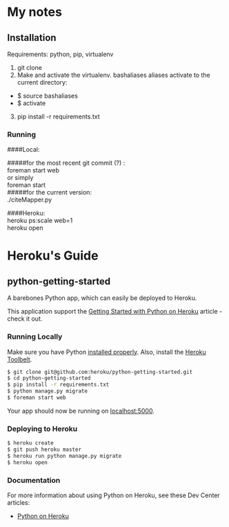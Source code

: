 
# My notes

## Installation

Requirements: python, pip, virtualenv  
1. git clone   
2. Make and activate the virtualenv. bashaliases aliases activate to the current directory:
  + $ source bashaliases  
  + $ activate  
3. pip install -r requirements.txt  




### Running 
####Local:  

#####for the most recent git commit (?) :  
    foreman start web  
        or simply  
    foreman start  
#####for the current version:  
./citeMapper.py  

####Heroku:  
heroku ps:scale web=1  
heroku open  





# Heroku's Guide 

## python-getting-started

A barebones Python app, which can easily be deployed to Heroku.

This application support the [Getting Started with Python on Heroku](https://devcenter.heroku.com/articles/getting-started-with-python) article - check it out.

### Running Locally

Make sure you have Python [installed properly](http://install.python-guide.org).  Also, install the [Heroku Toolbelt](https://toolbelt.heroku.com/).

```sh
$ git clone git@github.com:heroku/python-getting-started.git
$ cd python-getting-started
$ pip install -r requirements.txt
$ python manage.py migrate
$ foreman start web
```

Your app should now be running on [localhost:5000](http://localhost:5000/).

### Deploying to Heroku

```sh
$ heroku create
$ git push heroku master
$ heroku run python manage.py migrate
$ heroku open
```

### Documentation

For more information about using Python on Heroku, see these Dev Center articles:

- [Python on Heroku](https://devcenter.heroku.com/categories/python)



